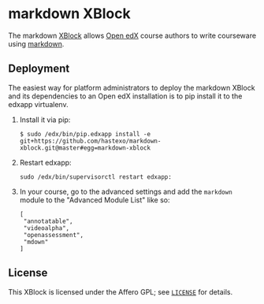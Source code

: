 # markdown XBlock

The markdown [XBlock](https://xblock.readthedocs.org/en/latest/) allows [Open
edX](https://open.edx.org/) course authors to write courseware using
[markdown](http://daringfireball.net/projects/markdown/).


## Deployment

The easiest way for platform administrators to deploy the markdown XBlock and
its dependencies to an Open edX installation is to pip install it to the edxapp
virtualenv.

1. Install it via pip:

    ```
    $ sudo /edx/bin/pip.edxapp install -e git+https://github.com/hastexo/markdown-xblock.git@master#egg=markdown-xblock
    ```

2. Restart edxapp:

    ```
    sudo /edx/bin/supervisorctl restart edxapp:
    ```

3. In your course, go to the advanced settings and add the `markdown` module to 
   the "Advanced Module List" like so:
   ```
   [
    "annotatable",
    "videoalpha",
    "openassessment",
    "mdown"
   ]
   ```

## License

This XBlock is licensed under the Affero GPL; see [`LICENSE`](LICENSE)
for details.
